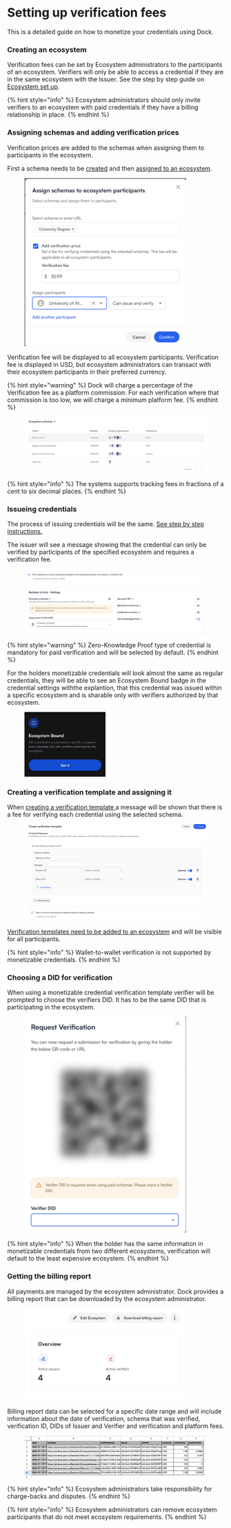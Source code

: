 # Setting up verification fees

This is a detailed guide on how to monetize your credentials using Dock.

### Creating an ecosystem

Verification fees can be set by Ecosystem administrators to the participants of an ecosystem. Verifiers will only be able to access a credential if they are in the same ecosystem with the Issuer.  See the step by step guide on [Ecosystem set up](../ecosystem-tools/ecosystem-set-up.md).&#x20;

{% hint style="info" %}
Ecosystem administrators should only invite verifiers to an ecosystem with paid credentials if they have a billing relationship in place.
{% endhint %}

### Assigning schemas and adding verification prices

Verification prices are added to the schemas when assigning them to participants in the ecosystem.&#x20;

First a schema needs to be [created](../create-a-schema.md) and then [assigned to an ecosystem](https://docs.dock.io/dock-certs/ecosystem-tools/ecosystem-set-up#assign-credential-schemas).

<figure><img src="../../.gitbook/assets/Screenshot 2024-07-16 at 15.57.21.png" alt="" width="375"><figcaption></figcaption></figure>

Verification fee will be displayed to all ecosystem participants. Verification fee is displayed in USD, but ecosystem administrators can transact with their ecosystem participants in their preferred currency.&#x20;

{% hint style="warning" %}
Dock will charge a percentage of the Verification fee as a platform commission. For each verification where that commission is too low, we will charge a minimum platform fee.&#x20;
{% endhint %}

<figure><img src="../../.gitbook/assets/Screenshot 2024-07-16 at 16.14.08.png" alt=""><figcaption></figcaption></figure>

{% hint style="info" %}
The systems supports tracking fees in fractions of a cent to six decimal places.
{% endhint %}

### Issueing credentials&#x20;

The process of issuing credentials will be the same. [See step by step instructions.](setting-up-verification-fees.md#issue-credentials)

The issuer will see a message showing that the credential can only be verified by participants of the specified ecosystem and requires a verification fee.&#x20;

<figure><img src="../../.gitbook/assets/Screenshot 2024-07-16 at 16.47.37.png" alt=""><figcaption></figcaption></figure>

{% hint style="warning" %}
Zero-Knowledge Proof type of credential is mandatory for paid verification and will be selected by default.
{% endhint %}

For the holders monetizable credentials will look almost the same as regular credentials, they will be able to see an Ecosystem Bound badge in the credential settings withthe explantion, that this credential was issued within a specific ecosystem and is sharable only with verifiers authorized by that ecosystem.

<div align="left">

<figure><img src="../../.gitbook/assets/1721302321937.jpeg" alt="" width="188"><figcaption></figcaption></figure>

</div>

### Creating a verification template and assigning it

When [creating a verification template ](../verify-credentials.md)a message will be shown that there is a fee for verifying each credential using the selected schema.

<figure><img src="../../.gitbook/assets/Screenshot 2024-07-18 at 14.41.40.png" alt=""><figcaption></figcaption></figure>

[Verification templates need to be added to an ecosystem](https://docs.dock.io/dock-certs/ecosystem-tools/ecosystem-set-up#add-verification-templates) and will be visible for all participants.

{% hint style="info" %}
Wallet-to-wallet verification is not supported by monetizable credentials.
{% endhint %}

### Choosing a DID for verification

When using a monetizable credential verification template verifier will be prompted to choose the verifiers DID. It has to be the same DID that is participating in the ecosystem.

<figure><img src="../../.gitbook/assets/Screenshot 2024-07-18 at 14.51.39.png" alt="" width="375"><figcaption></figcaption></figure>

{% hint style="info" %}
When the holder has the same information in monetizable credentials from two different ecosystems, verification will default to the least expensive ecosystem.
{% endhint %}

### Getting the billing report&#x20;

All payments are  managed by the ecosystem administrator. Dock provides a billing report that can be downloaded by the ecosystem administrator.

<figure><img src="../../.gitbook/assets/Screenshot 2024-07-18 at 15.28.00.png" alt="" width="375"><figcaption></figcaption></figure>

Billing report data can be selected for a specific date range and will include information about the date of verification, schema that was verified, verification ID, DIDs of Issuer and Verifier and verification and platform fees.

<figure><img src="../../.gitbook/assets/Screenshot 2024-07-18 at 15.31.42.png" alt=""><figcaption></figcaption></figure>

{% hint style="info" %}
Ecosystem administrators take responsibility for charge-backs and disputes.&#x20;
{% endhint %}

{% hint style="info" %}
Ecosystem administrators can remove ecosystem participants that do not meet ecosystem requirements.
{% endhint %}
